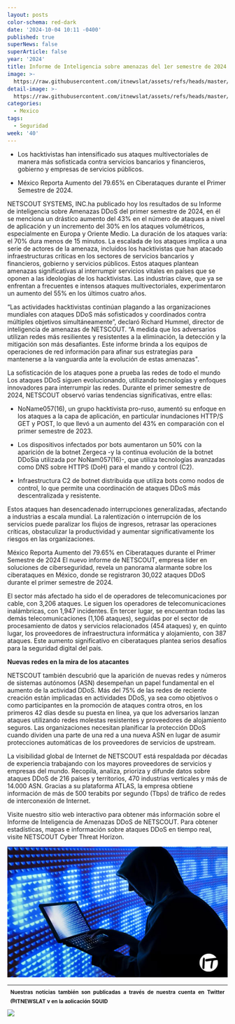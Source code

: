 ```yaml
---
layout: posts
color-schema: red-dark
date: '2024-10-04 10:11 -0400'
published: true
superNews: false
superArticle: false
year: '2024'
title: Informe de Inteligencia sobre amenazas del 1er semestre de 2024
image: >-
  https://raw.githubusercontent.com/itnewslat/assets/refs/heads/master/img/540x320/Ataque-Hacker-P.jpg
detail-image: >-
  https://raw.githubusercontent.com/itnewslat/assets/refs/heads/master/img/1024x680/Ataque-Hacker-G.jpg
categories:
  - Mexico
tags:
  - Seguridad
week: '40'
---
```

- Los hacktivistas han intensificado sus ataques multivectoriales de manera más sofisticada contra servicios bancarios y financieros, gobierno y empresas de servicios públicos. 

- México Reporta Aumento del 79.65% en Ciberataques durante el Primer Semestre de 2024.

NETSCOUT SYSTEMS, INC.ha publicado hoy los resultados de su Informe de inteligencia sobre Amenazas DDoS del primer semestre de 2024, en él se menciona un drástico aumento del 43% en el número de ataques a nivel de aplicación y un incremento del 30% en los ataques volumétricos, especialmente en Europa y Oriente Medio. La duración de los ataques varía: el 70% dura menos de 15 minutos. La escalada de los ataques implica a una serie de actores de la amenaza, incluidos los hacktivistas que han atacado infraestructuras críticas en los sectores de servicios bancarios y financieros, gobierno y servicios públicos. Estos ataques plantean amenazas significativas al interrumpir servicios vitales en países que se oponen a las ideologías de los hacktivistas. Las industrias clave, que ya se enfrentan a frecuentes e intensos ataques multivectoriales, experimentaron un aumento del 55% en los últimos cuatro años.

“Las actividades hacktivistas continúan plagando a las organizaciones mundiales con ataques DDoS más sofisticados y coordinados contra múltiples objetivos simultáneamente”, declaró Richard Hummel, director de inteligencia de amenazas de NETSCOUT. “A medida que los adversarios utilizan redes más resilientes y resistentes a la eliminación, la detección y la mitigación son más desafiantes. Este informe brinda a los equipos de operaciones de red información para afinar sus estrategias para mantenerse a la vanguardia ante la evolución de estas amenazas".

La sofisticación de los ataques pone a prueba las redes de todo el mundo
Los ataques DDoS siguen evolucionando, utilizando tecnologías y enfoques innovadores para interrumpir las redes. Durante el primer semestre de 2024, NETSCOUT observó varias tendencias significativas, entre ellas:

- NoName057(16), un grupo hacktivista pro-ruso, aumentó su enfoque en los ataques a la capa de aplicación, en particular inundaciones HTTP/S GET y POST, lo que llevó a un aumento del 43% en comparación con el primer semestre de 2023.

- Los dispositivos infectados por bots aumentaron un 50% con la aparición de la botnet Zergeca -y la continua evolución de la botnet DDoSia utilizada por NoNam057(16)-, que utiliza tecnologías avanzadas como DNS sobre HTTPS (DoH) para el mando y control (C2).

- Infraestructura C2 de botnet distribuida que utiliza bots como nodos de control, lo que permite una coordinación de ataques DDoS más descentralizada y resistente.

Estos ataques han desencadenado interrupciones generalizadas, afectando a industrias a escala mundial. La ralentización o interrupción de los servicios puede paralizar los flujos de ingresos, retrasar las operaciones críticas, obstaculizar la productividad y aumentar significativamente los riesgos en las organizaciones.

México Reporta Aumento del 79.65% en Ciberataques durante el Primer Semestre de 2024
El nuevo informe de NETSCOUT, empresa líder en soluciones de ciberseguridad, revela un panorama alarmante sobre los ciberataques en México, donde se registraron 30,022 ataques DDoS durante el primer semestre de 2024.

El sector más afectado ha sido el de operadores de telecomunicaciones por cable, con 3,206 ataques. Le siguen los operadores de telecomunicaciones inalámbricas, con 1,947 incidentes. En tercer lugar, se encuentran todas las demás telecomunicaciones (1,106 ataques), seguidas por el sector de procesamiento de datos y servicios relacionados (454 ataques) y, en quinto lugar, los proveedores de infraestructura informática y alojamiento, con 387 ataques.
Este aumento significativo en ciberataques plantea serios desafíos para la seguridad digital del país.

**Nuevas redes en la mira de los atacantes**

NETSCOUT también descubrió que la aparición de nuevas redes y números de sistemas autónomos (ASN) desempeñan un papel fundamental en el aumento de la actividad DDoS. Más del 75% de las redes de reciente creación están implicadas en actividades DDoS, ya sea como objetivos o como participantes en la promoción de ataques contra otros, en los primeros 42 días desde su puesta en línea, ya que los adversarios lanzan ataques utilizando redes molestas resistentes y proveedores de alojamiento seguros. Las organizaciones necesitan planificar la protección DDoS cuando dividen una parte de una red a una nueva ASN en lugar de asumir protecciones automáticas de los proveedores de servicios de upstream. 

La visibilidad global de Internet de NETSCOUT está respaldada por décadas de experiencia trabajando con los mayores proveedores de servicios y empresas del mundo. Recopila, analiza, prioriza y difunde datos sobre ataques DDoS de 216 países y territorios, 470 industrias verticales y más de 14.000 ASN. Gracias a su plataforma ATLAS, la empresa obtiene información de más de 500 terabits por segundo (Tbps) de tráfico de redes de interconexión de Internet.

Visite nuestro sitio web interactivo para obtener más información sobre el Informe de Inteligencia de Amenazas DDoS de NETSCOUT. Para obtener estadísticas, mapas e información sobre ataques DDoS en tiempo real, visite NETSCOUT Cyber Threat Horizon.

![](https://raw.githubusercontent.com/itnewslat/assets/refs/heads/master/img/540x320/Ataque-Hacker-P.jpg)

<table style="height: 42px;" width="569">
<tbody>
<tr>
<td style="text-align: justify;"><sub><strong>Nuestras noticias también son publicadas a través de nuestra cuenta en Twitter <a href="https://twitter.com/itnewslat?lang=es">@ITNEWSLAT</a> y en la aplicación <a href="https://squidapp.co/en/">SQUID</a></strong></sub></td>
</tr>
</tbody>
</table>

<img src="https://tracker.metricool.com/c3po.jpg?hash=56f88a41e39ab42c063cc51676587a04"/>